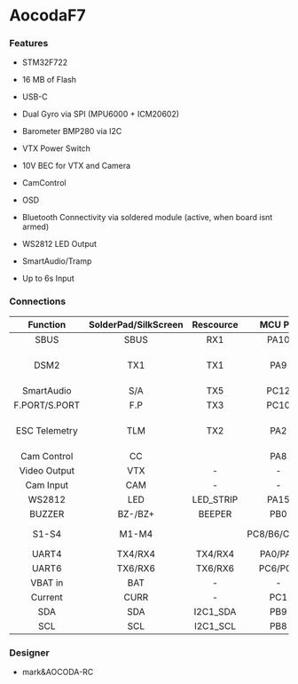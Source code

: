 # AocodaF7

### Features

- STM32F722

- 16 MB of Flash

- USB-C  

- Dual Gyro via SPI (MPU6000 + ICM20602)

- Barometer BMP280 via I2C

- VTX Power Switch

- 10V BEC for VTX and Camera

- CamControl

- OSD

- Bluetooth Connectivity via soldered module (active, when board isnt armed)

- WS2812 LED Output

- SmartAudio/Tramp

- Up to 6s Input

### Connections

| Function      | SolderPad/SilkScreen | Rescource | MCU Pin      | Notes                                  |
|:-------------:|:--------------------:|:---------:|:------------:|:--------------------------------------:|
| SBUS          | SBUS                 | RX1       | PA10         | No Inverter                            |
| DSM2          | TX1                  | TX1       | PA9          | CLI serial_halfduplex = ON             |
| SmartAudio    | S/A                  | TX5       | PC12         |                                        |
| F.PORT/S.PORT | F.P                  | TX3       | PC10         | No Inverter                            |
| ESC Telemetry | TLM                  | TX2       | PA2          | Halfduplex by default / on bottom side |
| Cam Control   | CC                   |           | PA8          |                                        |
| Video Output  | VTX                  | -         | -            |                                        |
| Cam Input     | CAM                  | -         | -            |                                        |
| WS2812        | LED                  | LED_STRIP | PA15         |                                        |
| BUZZER        | BZ-/BZ+              | BEEPER    | PB0          |                                        |
| S1-S4         | M1-M4                |           | PC8/B6/C9/B7 | Motor Outputs on bottom                |
| UART4         | TX4/RX4              | TX4/RX4   | PA0/PA1      |                                        |
| UART6         | TX6/RX6              | TX6/RX6   | PC6/PC7      |                                        |
| VBAT in       | BAT                  | -         | -            | 3S-6S input                            |
| Current       | CURR                 | -         | PC1          | on bottom                              |
| SDA           | SDA                  | I2C1_SDA  | PB9          |                                        |
| SCL           | SCL                  | I2C1_SCL  | PB8          |                                        |

### Designer
* mark&AOCODA-RC

